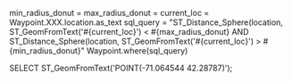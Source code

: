 
min_radius_donut = 
max_radius_donut = 
current_loc = Waypoint.XXX.location.as_text
sql_query = "ST_Distance_Sphere(location, ST_GeomFromText('#{current_loc}') < #{max_radius_donut} AND ST_Distance_Sphere(location, ST_GeomFromText('#{current_loc}') > #{min_radius_donut}"
Waypoint.where(sql_query)


SELECT ST_GeomFromText('POINT(-71.064544 42.28787)');